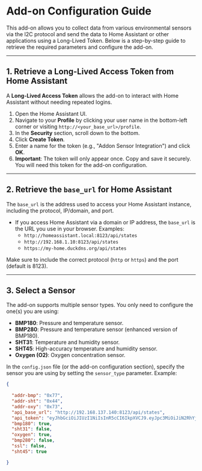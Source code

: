 # Add-on Configuration Guide

This add-on allows you to collect data from various environmental sensors via the I2C protocol and send the data to Home Assistant or other applications using a Long-Lived Token. Below is a step-by-step guide to retrieve the required parameters and configure the add-on.

---

## 1. Retrieve a Long-Lived Access Token from Home Assistant

A **Long-Lived Access Token** allows the add-on to interact with Home Assistant without needing repeated logins.

1. Open the Home Assistant UI.
2. Navigate to your **Profile** by clicking your user name in the bottom-left corner or visiting `http://<your_base_url>/profile`.
3. In the **Security** section, scroll down to the bottom.
4. Click **Create Token**.
5. Enter a name for the token (e.g., "Addon Sensor Integration") and click **OK**.
6. **Important**: The token will only appear once. Copy and save it securely. You will need this token for the add-on configuration.

---

## 2. Retrieve the `base_url` for Home Assistant

The `base_url` is the address used to access your Home Assistant instance, including the protocol, IP/domain, and port.

- If you access Home Assistant via a domain or IP address, the `base_url` is the URL you use in your browser. Examples:
  - `http://homeassistant.local:8123/api/states`
  - `http://192.168.1.10:8123/api/states`
  - `https://my-home.duckdns.org/api/states`
  
Make sure to include the correct protocol (`http` or `https`) and the port (default is 8123).

---

## 3. Select a Sensor

The add-on supports multiple sensor types. You only need to configure the one(s) you are using:

- **BMP180**: Pressure and temperature sensor.
- **BMP280**: Pressure and temperature sensor (enhanced version of BMP180).
- **SHT31**: Temperature and humidity sensor.
- **SHT45**: High-accuracy temperature and humidity sensor.
- **Oxygen (O2)**: Oxygen concentration sensor.

In the `config.json` file (or the add-on configuration section), specify the sensor you are using by setting the `sensor_type` parameter. Example:

```json
{
  
  "addr-bmp": "0x77",
  "addr-sht": "0x44",
  "addr-oxy": "0x73",
  "api_base_url": "http://192.168.137.140:8123/api/states",
  "api_token": "eyJhbGciOiJIUzI1NiIsInR5cCI6IkpXVCJ9.eyJpc3MiOiJiN2RhYjkxY2Y0NGY0OTY2YTQ4MzcwZjQ3NTJkYjcyNCIsImlhdCI6MTczMzM2NDk3NSwiZXhwIjoyMDQ4NzI0OTc1fQ.Oc1P_51ZOJnwNeJFbR-JbVFTfYfn3WbvSGHpkurx-y4",
  "bmp180": true,
  "sht31": false,
  "oxygen": true,
  "bmp280": false,
  "ssl": false,
  "sht45": true

}

